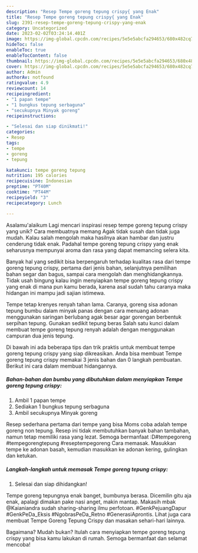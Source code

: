```yaml
---
description: "Resep Tempe goreng tepung crispy{ yang Enak"
title: "Resep Tempe goreng tepung crispy{ yang Enak"
slug: 2391-resep-tempe-goreng-tepung-crispy-yang-enak
category: Uncategorized
date: 2023-02-02T03:24:14.401Z
image: https://img-global.cpcdn.com/recipes/5e5e5abcfa294653/680x482cq70/tempe-goreng-tepung-crispy-foto-resep-utama.jpg
hideToc: false
enableToc: true
enableTocContent: false
thumbnail: https://img-global.cpcdn.com/recipes/5e5e5abcfa294653/680x482cq70/tempe-goreng-tepung-crispy-foto-resep-utama.jpg
cover: https://img-global.cpcdn.com/recipes/5e5e5abcfa294653/680x482cq70/tempe-goreng-tepung-crispy-foto-resep-utama.jpg
author: Admin
authorAv: notfound
ratingvalue: 4.9
reviewcount: 14
recipeingredient:
- "1 papan tempe"
- "1 bungkus tepung serbaguna"
- "secukupnya Minyak goreng"
recipeinstructions:

- "Selesai dan siap dinikmati!"
categories:
- Resep
tags:
- tempe
- goreng
- tepung

katakunci: tempe goreng tepung 
nutrition: 195 calories
recipecuisine: Indonesian
preptime: "PT40M"
cooktime: "PT44M"
recipeyield: "3"
recipecategory: Lunch

---
```



Asalamu'alaikum Lagi mencari inspirasi resep tempe goreng tepung crispy yang unik? Cara membuatnya memang Agak tidak susah dan tidak juga mudah. Kalau salah mengolah maka hasilnya akan hambar dan justru cenderung tidak enak. Padahal tempe goreng tepung crispy yang enak seharusnya mempunyai aroma dan rasa yang dapat memancing selera kita.


Banyak hal yang sedikit bisa berpengaruh terhadap kualitas rasa dari tempe goreng tepung crispy, pertama dari jenis bahan, selanjutnya pemilihan bahan segar dan bagus, sampai cara mengolah dan menghidangkannya. Tidak usah bingung kalau ingin menyiapkan tempe goreng tepung crispy yang enak di mana pun kamu berada, karena asal sudah tahu caranya maka hidangan ini mampu jadi sajian istimewa.

Tempe tetap krenyes renyah tahan lama. Caranya, goreng sisa adonan tepung bumbu dalam minyak panas dengan cara menuang adonan menggunakan saringan berlubang agak besar agar gorengan berbentuk serpihan tepung. Gunakan sedikit tepung beras Salah satu kunci dalam membuat tempe goreng tepung renyah adalah dengan menggunakan campuran dua jenis tepung.


Di bawah ini ada beberapa tips dan trik praktis untuk membuat tempe goreng tepung crispy yang siap dikreasikan. Anda bisa membuat Tempe goreng tepung crispy memakai 3 jenis bahan dan 0 langkah pembuatan. Berikut ini cara dalam membuat hidangannya.

<!--inarticleads1-->

##### Bahan-bahan dan bumbu yang dibutuhkan dalam menyiapkan Tempe goreng tepung crispy:

1. Ambil 1 papan tempe
1. Sediakan 1 bungkus tepung serbaguna
1. Ambil secukupnya Minyak goreng


Resep sederhana pertama dari tempe yang bisa Moms coba adalah tempe goreng non tepung. Resep ini tidak membutuhkan banyak bahan tambahan, namun tetap memiliki rasa yang lezat. Semoga bermanfaat :D#tempegoreng #tempegorengtepung #reseptempegoreng Cara memasak. Masukkan tempe ke adonan basah, kemudian masukkan ke adonan kering, gulingkan dan ketukan. 

<!--inarticleads2-->

##### Langkah-langkah untuk memasak Tempe goreng tepung crispy:


1. Selesai dan siap dihidangkan!

Tempe goreng tepungnya enak banget, bumbunya berasa. Dicemilin gitu aja enak, apalagi dimakan pake nasi anget, makin mantap. Makasih mbak @Kaianiandra sudah sharing-sharing ilmu perfotoan. #GenkPejuangDapur #GenkPeDa_Eksis #NgobrasPeDa_Retno #GenerasiAprontis. Lihat juga cara membuat Tempe Goreng Tepung Crispy dan masakan sehari-hari lainnya. 

Bagaimana? Mudah bukan? Itulah cara menyiapkan tempe goreng tepung crispy yang bisa kamu lakukan di rumah. Semoga bermanfaat dan selamat mencoba!
